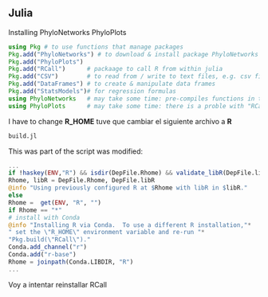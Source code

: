 ## Julia

Installing 
PhyloNetworks PhyloPlots


```julia
using Pkg # to use functions that manage packages
Pkg.add("PhyloNetworks") # to download & install package PhyloNetworks
Pkg.add("PhyloPlots")
Pkg.add("RCall")      # packaage to call R from within julia
Pkg.add("CSV")        # to read from / write to text files, e.g. csv files
Pkg.add("DataFrames") # to create & manipulate data frames
Pkg.add("StatsModels")# for regression formulas
using PhyloNetworks   # may take some time: pre-compiles functions in that package
using PhyloPlots      # may take some time: there is a proble with "RCall"				      
```
 I have to change **R_HOME** tuve que cambiar el siguiente archivo a **R**
```julia
build.jl
```
This was part of the script was modified:
```julia
...
if !haskey(ENV,"R") && isdir(DepFile.Rhome) && validate_libR(DepFile.libR, false)
Rhome, libR = DepFile.Rhome, DepFile.libR
@info "Using previously configured R at $Rhome with libR in $libR."
else
Rhome =  get(ENV, "R", "")
if Rhome == "*"
# install with Conda
@info "Installing R via Conda.  To use a different R installation,"*
" set the \"R_HOME\" environment variable and re-run "*
"Pkg.build(\"RCall\")."
Conda.add_channel("r")
Conda.add("r-base")
Rhome = joinpath(Conda.LIBDIR, "R")
...
```

Voy a intentar reinstallar RCall

